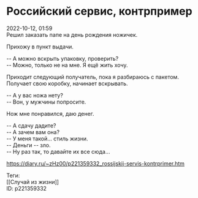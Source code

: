 Российский сервис, контрпример
===============================

   
 2022-10-12, 01:59   
  Решил заказать папе на день рождения ножичек.   
   
 Прихожу в пункт выдачи.   
   
 -- А можно вскрыть упаковку, проверить?   
 -- Можно, только не на мне. Я ещё жить хочу.   
   
 Приходит следующий получатель, пока я разбираюсь с пакетом. Получает свою коробку, начинает вскрывать.   
   
 -- А у вас ножа нету?   
 -- Вон, у мужчины попросите.   
   
 Нож мне понравился, даю денег.   
   
 -- А сдачу дадите?   
 -- А зачем вам она?   
 -- У меня такой... стиль жизни.   
 -- Деньги -- зло.   
 -- Ну раз так, то давайте их все сюда...   
    
 <https://diary.ru/~zHz00/p221359332_rossijskij-servis-kontrprimer.htm>   
   
 Теги:   
 [[Случай из жизни]]   
 ID: p221359332